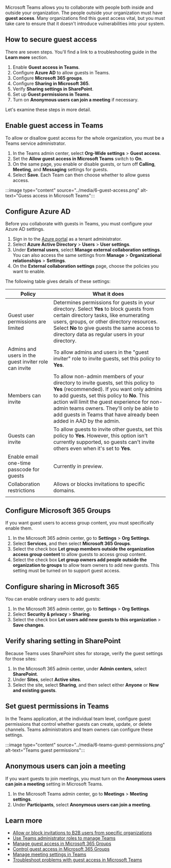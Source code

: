 Microsoft Teams allows you to collaborate with people both inside and outside your organization. The people outside your organization must have **guest access**. Many organizations find this guest access vital, but you must take care to ensure that it doesn't introduce vulnerabilities into your system.

## How to secure guest access

There are seven steps. You'll find a link to a troubleshooting guide in the **Learn more** section.

1. Enable **Guest access in Teams**.
1. Configure **Azure AD** to allow guests in Teams.
1. Configure **Microsoft 365 groups**.
1. Configure **Sharing in Microsoft 365**.
1. Verify **Sharing settings in SharePoint**.
1. Set up **Guest permissions in Teams**.
1. Turn on **Anonymous users can join a meeting** if necessary.

Let's examine these steps in more detail.

## Enable guest access in Teams

To allow or disallow guest access for the whole organization, you must be a Teams service administrator.

1. In the Teams admin center, select **Org-Wide settings** > **Guest access**.
1. Set the **Allow guest access in Microsoft Teams** switch to **On**.
1. On the same page, you enable or disable guests, or turn off **Calling**, **Meeting**, and **Messaging** settings for guests.
1. Select **Save**. Each Team can then choose whether to allow guess access.

:::image type="content" source="../media/6-guest-access.png" alt-text="Guess access in Microsoft Teams":::

## Configure Azure AD

Before you collaborate with guests in Teams, you must configure your Azure AD settings.

1. Sign in to the [Azure portal](https://portal.azure.com) as a tenant administrator.
1. Select **Azure Active Directory** > **Users** > **User settings**.
1. Under **External users**, select **Manage external collaboration settings**. You can also access the same settings from **Manage** > **Organizational relationships** > **Settings**.
1. On the **External collaboration settings** page, choose the policies you want to enable.

The following table gives details of these settings:

|Policy  |What it does  |
|---------|---------|
|Guest user permissions are limited    | Determines permissions for guests in your directory. Select **Yes** to block guests from certain directory tasks, like enumerating users, groups, or other directory resources. Select **No** to give guests the same access to directory data as regular users in your directory.      |
|Admins and users in the guest inviter role can invite    |  To allow admins and users in the "guest inviter" role to invite guests, set this policy to **Yes**.       |
|Members can invite    |   To allow non-admin members of your directory to invite guests, set this policy to **Yes** (recommended). If you want only admins to add guests, set this policy to **No**. This action will limit the guest experience for non-admin teams owners. They'll only be able to add guests in Teams that have already been added in AAD by the admin.      |
|Guests can invite     |    To allow guests to invite other guests, set this policy to **Yes**.  However, this option isn't currently supported, so guests can't invite others even when it's set to **Yes**.   |
|Enable email one-time passcode for guests    |  Currently in preview.       |
|Collaboration restrictions     |    Allows or blocks invitations to specific domains.  |
| | |

## Configure Microsoft 365 Groups

If you want guest users to access group content, you must specifically enable them.

1. In the Microsoft 365 admin center, go to **Settings** > **Org Settings**.
1. Select **Services**, and then select **Microsoft 365 Groups**.
1. Select the check box **Let group members outside the organization access group content** to allow guests to access group content.
1. Select the check box **Let group owners add people outside the organization to groups** to allow team owners to add new guests. This setting must be turned on to support guest access.

## Configure sharing in Microsoft 365

You can enable ordinary users to add guests:

1. In the Microsoft 365 admin center, go to **Settings** > **Org Settings**.
1. Select **Security & privacy** > **Sharing**.
1. Select the check box **Let users add new guests to this organization** > **Save changes**.

## Verify sharing setting in SharePoint

Because Teams uses SharePoint sites for storage, verify the guest settings for those sites:

1. In the Microsoft 365 admin center, under **Admin centers**, select **SharePoint**.
1. Under **Sites**, select **Active sites**.
1. Select the site, select **Sharing**, and then select either **Anyone** or **New and existing guests**.

## Set guest permissions in Teams

In the Teams application, at the individual team level, configure guest permissions that control whether guests can create, update, or delete channels. Teams administrators and team owners can configure these settings.

:::image type="content" source="../media/6-teams-guest-permissions.png" alt-text="Teams guest permissions":::

## Anonymous users can join a meeting

If you want guests to join meetings, you must turn on the **Anonymous users can join a meeting** setting in Microsoft Teams.

1. In the Microsoft Teams admin center, go to **Meetings** > **Meeting settings**.
1. Under **Participants**, select **Anonymous users can join a meeting**.

## Learn more

- [Allow or block invitations to B2B users from specific organizations](https://docs.microsoft.com/azure/active-directory/external-identities/allow-deny-list)
- [Use Teams administrator roles to manage Teams](https://docs.microsoft.com/microsoftteams/using-admin-roles)
- [Manage guest access in Microsoft 365 Groups](https://docs.microsoft.com/microsoft-365/admin/create-groups/manage-guest-access-in-groups)
- [Control guest access in Microsoft 365 Groups](https://docs.microsoft.com/microsoftteams/teams-dependencies)
- [Manage meeting settings in Teams](https://docs.microsoft.com/microsoftteams/meeting-settings-in-teams)
- [Troubleshoot problems with guest access in Microsoft Teams](https://docs.microsoft.com/microsoftteams/troubleshoot-guest-access)

